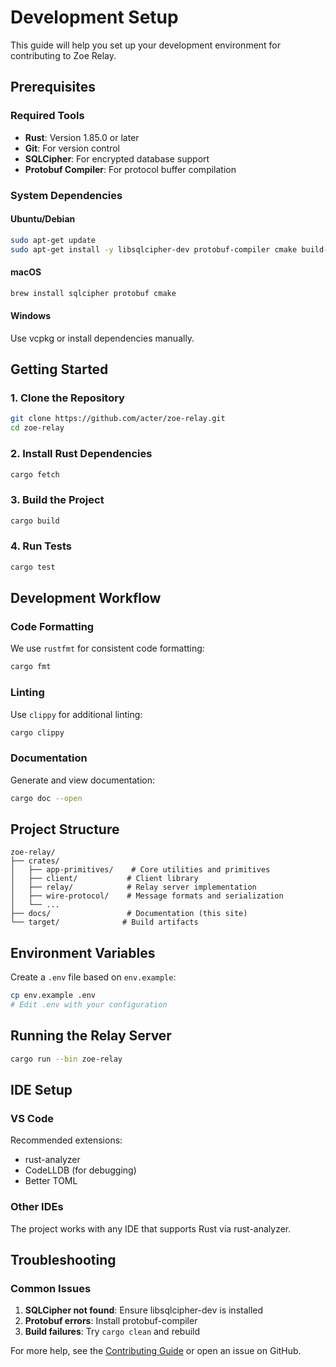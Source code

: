 # Development Setup

This guide will help you set up your development environment for contributing to Zoe Relay.

## Prerequisites

### Required Tools

- **Rust**: Version 1.85.0 or later
- **Git**: For version control
- **SQLCipher**: For encrypted database support
- **Protobuf Compiler**: For protocol buffer compilation

### System Dependencies

#### Ubuntu/Debian
```bash
sudo apt-get update
sudo apt-get install -y libsqlcipher-dev protobuf-compiler cmake build-essential
```

#### macOS
```bash
brew install sqlcipher protobuf cmake
```

#### Windows
Use vcpkg or install dependencies manually.

## Getting Started

### 1. Clone the Repository

```bash
git clone https://github.com/acter/zoe-relay.git
cd zoe-relay
```

### 2. Install Rust Dependencies

```bash
cargo fetch
```

### 3. Build the Project

```bash
cargo build
```

### 4. Run Tests

```bash
cargo test
```

## Development Workflow

### Code Formatting

We use `rustfmt` for consistent code formatting:

```bash
cargo fmt
```

### Linting

Use `clippy` for additional linting:

```bash
cargo clippy
```

### Documentation

Generate and view documentation:

```bash
cargo doc --open
```

## Project Structure

```
zoe-relay/
├── crates/
│   ├── app-primitives/    # Core utilities and primitives
│   ├── client/           # Client library
│   ├── relay/            # Relay server implementation
│   ├── wire-protocol/    # Message formats and serialization
│   └── ...
├── docs/                 # Documentation (this site)
└── target/              # Build artifacts
```

## Environment Variables

Create a `.env` file based on `env.example`:

```bash
cp env.example .env
# Edit .env with your configuration
```

## Running the Relay Server

```bash
cargo run --bin zoe-relay
```

## IDE Setup

### VS Code

Recommended extensions:
- rust-analyzer
- CodeLLDB (for debugging)
- Better TOML

### Other IDEs

The project works with any IDE that supports Rust via rust-analyzer.

## Troubleshooting

### Common Issues

1. **SQLCipher not found**: Ensure libsqlcipher-dev is installed
2. **Protobuf errors**: Install protobuf-compiler
3. **Build failures**: Try `cargo clean` and rebuild

For more help, see the [Contributing Guide](./contributing) or open an issue on GitHub.